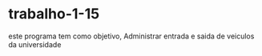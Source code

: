 # trabalho-1-15
este programa tem como objetivo, Administrar  entrada e saida de veiculos da universidade  
